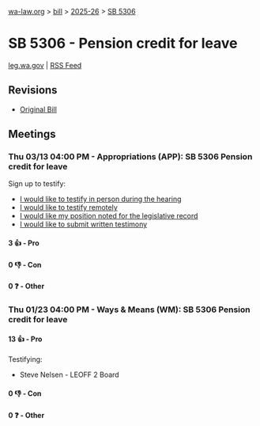 [wa-law.org](/) > [bill](/bill/) > [2025-26](/bill/2025-26/) > [SB 5306](/bill/2025-26/sb/5306/)

# SB 5306 - Pension credit for leave
[leg.wa.gov](https://app.leg.wa.gov/billsummary?BillNumber=5306&Year=2025&Initiative=false) | [RSS Feed](./rss.xml)

## Revisions
* [Original Bill](1/)

## Meetings
### Thu 03/13 04:00 PM - Appropriations (APP): SB 5306 Pension credit for leave
Sign up to testify:
* [I would like to testify in person during the hearing](https://app.leg.wa.gov/csi/Testifier/Add?chamber=House&mId=32987&aId=165476&caId=26357&tId=1)
* [I would like to testify remotely](https://app.leg.wa.gov/csi/Testifier/Add?chamber=House&mId=32987&aId=165476&caId=26357&tId=2)
* [I would like my position noted for the legislative record](https://app.leg.wa.gov/csi/Testifier/Add?chamber=House&mId=32987&aId=165476&caId=26357&tId=3)
* [I would like to submit written testimony](https://app.leg.wa.gov/csi/Testifier/Add?chamber=House&mId=32987&aId=165476&caId=26357&tId=4)

#### 3 👍 - Pro

#### 0 👎 - Con

#### 0 ❓ - Other

### Thu 01/23 04:00 PM - Ways & Means (WM): SB 5306 Pension credit for leave
#### 13 👍 - Pro
Testifying:
* Steve Nelsen - LEOFF 2 Board

#### 0 👎 - Con

#### 0 ❓ - Other
